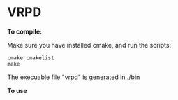# VRPD

**To compile:**

Make sure you have installed cmake, and run the scripts:
~~~
cmake cmakelist
make
~~~
The execuable file "vrpd" is generated in ./bin

**To use**
